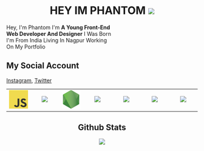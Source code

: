 <div align="center">
<h1>HEY IM PHANTOM <img src="https://media.giphy.com/media/hvRJCLFzcasrR4ia7z/giphy.gif" width="25px"></h1>
 </div>
  <div> Hey, I'm Phantom I'm <strong>A Young Front-End</div>
  <div> Web Developer And Designer</strong> I Was Born</div>
<div>I'm From India Living In Nagpur Working </div>
<div>On My Portfolio</div>

## My Social Account
[Instagram](https://www.instagram.com/im.adityashah/), [Twitter](https://twitter.com/MrAditya69)
<table>
<tr>
    <td align='center' width="190">
        <img src="https://raw.githubusercontent.com/github/explore/80688e429a7d4ef2fca1e82350fe8e3517d3494d/topics/javascript/javascript.png" width="60">
    </td>
    <td align='center' width="190">
        <img src="https://raw.githubusercontent.com/PHANTOM0P/PHANTOM0P/4d010b945018a617c529b74888e3c9381cac6e2f/assets/ts.svg">
    </td>
    <td align='center' width="190">
        <img src="https://raw.githubusercontent.com/github/explore/80688e429a7d4ef2fca1e82350fe8e3517d3494d/topics/nodejs/nodejs.png" width="60">
    </td>
     <td align='center' width="190">
        <img src="assets/code.png" width="60">
    </td>
    <td align='center' width="190">
        <img src="https://raw.githubusercontent.com/PHANTOM0P/PHANTOM0P/5c086a0a539e14830e75803bfca843df645e8313/assets/css.svg">
    </td>
   <td align='center' width="190">
        <img src="https://raw.githubusercontent.com/PHANTOM0P/PHANTOM0P/5c086a0a539e14830e75803bfca843df645e8313/assets/html.svg">
    </td>
 <td align='center' width="190">
        <img src="https://github.com/PHANTOM0P/PHANTOM0P/blob/main/assets/favicon.png?raw=true">
    </td>
</tr>
<!--<tr>
  
    <td align='center'>
        <img src="https://www.vectorlogo.zone/logos/nodejs/nodejs-ar21.svg">
    </td>
    <td align='center'>
        <img src="https://www.vectorlogo.zone/logos/expressjs/expressjs-ar21.svg">
    </td>
    <td align='center'>
        <img src="https://www.vectorlogo.zone/logos/mongodb/mongodb-ar21.svg">
    </td>
    <td align='center'>
        <img src="https://www.vectorlogo.zone/logos/firebase/firebase-ar21.svg">
    </td>
</tr>
<tr>
    <td align='center'>
        <img src="https://www.vectorlogo.zone/logos/w3_html5/w3_html5-ar21.svg">
    </td>
    <td align='center'>
        <img src="https://raw.githubusercontent.com/devicons/devicon/0d6c64dbbf311879f7d563bfc3ccf559f9ed111c/icons/css3/css3-original-wordmark.svg" width="60">
    </td>
    <td align='center'>
        <img src="https://www.vectorlogo.zone/logos/heroku/heroku-ar21.svg">
    </td>
    <td align='center'>
        <img src="https://github.com/bestofjs/bestofjs-webui/blob/master/public/logos/vscode.svg" width="60">
    </td>
    <td align='center'>
        <img src="https://www.vectorlogo.zone/logos/getpostman/getpostman-icon.svg">
    </td>
</tr>
 <tr>
    <td align='center'>
        <img src="https://www.vectorlogo.zone/logos/jestjsio/jestjsio-ar21.svg">
    </td>
    <td align='center'>
        <img src="https://www.vectorlogo.zone/logos/google_cloud/google_cloud-ar21.svg">
    </td>
    <td align='center'>
        <img src="https://www.vectorlogo.zone/logos/graphql/graphql-ar21.svg">
    </td>
    <td align='center'>
        <img src="https://www.vectorlogo.zone/logos/nestjs/nestjs-ar21.svg">
    </td>
    <td align='center'>
        <img src="https://www.vectorlogo.zone/logos/gitlab/gitlab-ar21.svg">
    </td>
</tr>-->
</table>

<div align="center">
 <h2 align="center">Github Stats</h2>
 <img src="https://github-readme-stats.vercel.app/api?username=PHANTOM0P&show_icons=true&theme=radical" height="185">
</div>
